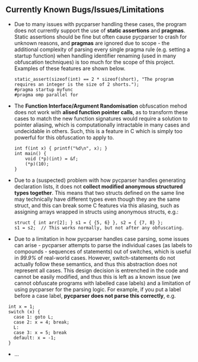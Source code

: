 ## **Currently Known Bugs/Issues/Limitations**
 - Due to many issues with pycparser handling these cases, the program does not currently support
   the use of **static assertions** and **pragmas**. Static assertions should be fine but often
   cause pycparser to crash for unknown reasons, and **pragmas** are ignored due to scope - the
   additional complexity of parsing every single pragma rule (e.g. setting a startup function)
   when handling identifier renaming (used in many obfuscation techniques) is too much for the
   scope of this project. Examples of these features are shown below.
   ```
   static_assert(sizeof(int) == 2 * sizeof(short), "The program requires an integer is the size of 2 shorts.");
   #pragma startup myfunc
   #pragma omp parallel for
   ```
   
 - The **Function Interface/Argument Randomisation** obfuscation mehod does not work with 
   **alised function pointer calls**, as to transform these cases to match the new function
   signatures would require a solution to pointer aliasing, which is computationally intractable
   in many cases and undecidable in others. Such, this is a feature in C which is simply too
   powerful for this obfuscation to apply to.
   ```
   int f(int x) { printf("%d\n", x); }
   int main() {
       void (*p)(int) = &f;
       (*p)(10);
   }
   ```

 - Due to a (suspected) problem with how pycparser handles generating
   declaration lists, it does not **collect modified anonymous structured
   types together**. This means that two structs defined on the same line
   may technically have different types even though they are the same
   struct, and this can break some C features via this aliasing, such
   as assigning arrays wrapped in structs using anonymous structs, e.g.:
     ```    
     struct { int arr[2]; } s1 = { {5, 6} }, s2 = { {7, 8} };
    s1 = s2;  // This works normally, but not after any obfuscating.
    ```

 - Due to a limitation in how pycparser handles case parsing, some issues can arise - pycparser attempts to parse the individual cases (as labels to compounds - sequences of statements) out of switches, which is useful in *99.9%* of real-world cases. However, switch-statements do not actually follow these semantics, and thus this abstraction does not represent all cases. This design decision is entrenched in the code and cannot be easily modified, and thus this is left as a known issue (we cannot obfuscate programs with labelled case labels) and a limitation of using pycparser for the parsing logic.  For example, if you put a label before a case label, **pycparser does not parse this correctly**, e.g. 
 ```
  int x = 1;
  switch (x) {
    case 1: goto L;
    case 2: x = 4; break;
    L:
    case 3: x = 5; break
    default: x = -1;
  }
  ``` 

 - ...